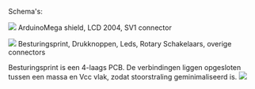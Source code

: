 
Schema's:

<p><a href="https://github.com/costonisp/Meetzender/blob/master/documentation/besturing_print/DisplayArduinoMega1.pdf"><img src="https://github.com/costonisp/Meetzender/blob/master/documentation/besturing_print/DisplayArduinoMega1TN.jpg"></a> ArduinoMega shield, LCD 2004, SV1 connector</p>

<p><a href="https://github.com/costonisp/Meetzender/blob/master/documentation/besturing_print/DisplayArduinoMega2.pdf"><img src="https://github.com/costonisp/Meetzender/blob/master/documentation/besturing_print/DisplayArduinoMega2TN.jpg" ></a>
Besturingsprint, Drukknoppen, Leds, Rotary Schakelaars, overige connectors</p>

Besturingsprint is een 4-laags PCB. De verbindingen liggen opgesloten tussen een massa en Vcc vlak, zodat stoorstraling geminimaliseerd is.
<img src="https://github.com/costonisp/Meetzender/blob/master/documentation/besturing_print/Dot.jpg">
